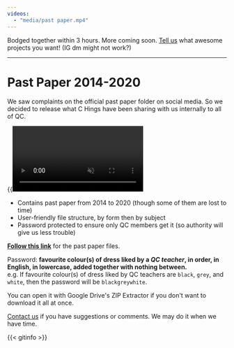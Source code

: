```yaml
---
videos: 
  - "media/past paper.mp4"
---
```


Bodged together within 3 hours. More coming soon. [Tell us](https://instagram.com/veriquiti.quo) what awesome projects you want! (IG dm might not work?)

------

# Past Paper 2014-2020

We saw complaints on the official past paper folder on social media. So we decided to release what C Hings have been sharing with us internally to all of QC.

{{<video src="media/past paper.mp4" type="video/mp4" preload=true muted=true autoplay=true loop=true >}}

- Contains past paper from 2014 to 2020 (though some of them are lost to time)
- User-friendly file structure, by form then by subject
- Password protected to ensure only QC members get it (so authority will give us less trouble)

**[Follow this link](https://drive.google.com/file/d/1PYEaXJEfROT08XKLiVl4nqLcF09tsRWT/view?usp=sharing)** for the past paper files.

Password: **favourite colour(s) of dress liked by a *QC teacher*, in order, in English, in lowercase, added together with nothing between.**  
e.g. If favourite colour(s) of dress liked by QC teachers are `black`, `grey`, and `white`, then the password will be `blackgreywhite`.

You can open it with Google Drive's ZIP Extractor if you don't want to download it all at once.

[Contact us](https://instagram.com/veriquiti.quo) if you have suggestions or comments. We may do it when we have time.

{{< gitinfo >}}